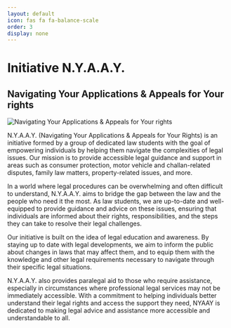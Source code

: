 ```yaml
---
layout: default
icon: fas fa fa-balance-scale
order: 3
display: none
---
```

# Initiative N.Y.A.A.Y.

## Navigating Your Applications & Appeals for Your rights

![Navigating Your Applications & Appeals for Your rights](https://raw.githubusercontent.com/Technolawhere/technolawhere.github.io/refs/heads/main/images/NYAAY/NYAAY_Logo.png "N.Y.A.A.Y.: Navigating Your Applications & Appeals for Your rights")

N.Y.A.A.Y. (Navigating Your Applications & Appeals for Your Rights) is an initiative formed by a group of dedicated law students with the goal of empowering individuals by helping them navigate the complexities of legal issues. Our mission is to provide accessible legal guidance and support in areas such as consumer protection, motor vehicle and challan-related disputes, family law matters, property-related issues, and more.

In a world where legal procedures can be overwhelming and often difficult to understand, N.Y.A.A.Y. aims to bridge the gap between the law and the people who need it the most. As law students, we are up-to-date and well-equipped to provide guidance and advice on these issues, ensuring that individuals are informed about their rights, responsibilities, and the steps they can take to resolve their legal challenges.

Our initiative is built on the idea of legal education and awareness. By staying up to date with legal developments, we aim to inform the public about changes in laws that may affect them, and to equip them with the knowledge and other legal requirements necessary to navigate through their specific legal situations.

N.Y.A.A.Y. also provides paralegal aid to those who require assistance, especially in circumstances where professional legal services may not be immediately accessible. With a commitment to helping individuals better understand their legal rights and access the support they need, NYAAY is dedicated to making legal advice and assistance more accessible and understandable to all.

